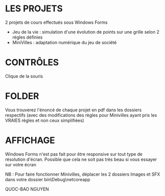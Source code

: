 
# LES PROJETS      

2 projets de cours effectués sous Windows Forms
- Jeu de la vie : simulation d'une évolution de points sur une grille selon 2 règles définies
- MiniVilles : adaptation numérique du jeu de société



# CONTRÔLES         

Clique de la souris


# FOLDER         

Vous trouverez l'énoncé de chaque projet en pdf dans les dossiers respectifs (avec des modifications des règles pour Minivilles ayant pris les VRAIES règles et non ceux simplifiées)


# AFFICHAGE             

Windows Forms n'est pas fait pour être responsive sur tout type de résolution d'écran. Possible que cela ne soit pas très beau si vous essayer sur votre écran

NB : Pour faire fonctionner Minivilles, déplacer les 2 dossiers Images et SFX dans votre dossier bin\Debug\netcoreapp

QUOC-BAO NGUYEN


